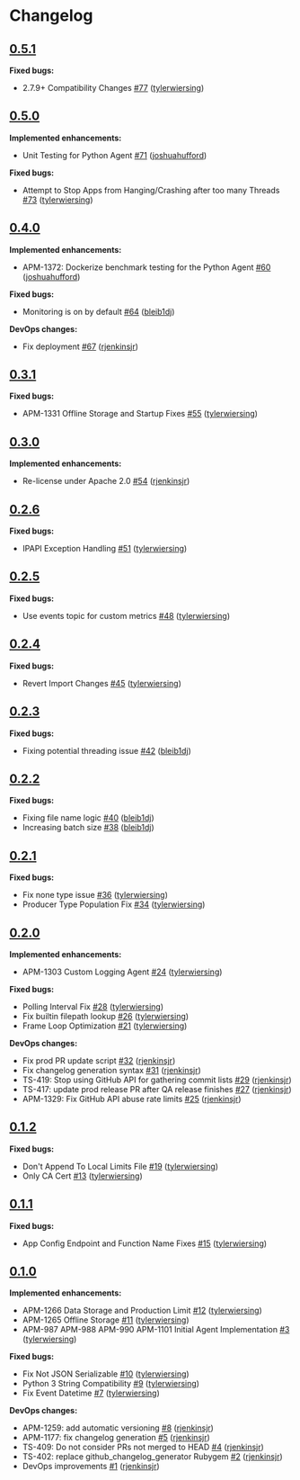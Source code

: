 # Changelog

## [0.5.1](https://github.com/ESG-USA/Auklet-Agent-Python/tree/0.5.1)

**Fixed bugs:**

- 2.7.9+ Compatibility Changes [#77](https://github.com/ESG-USA/Auklet-Agent-Python/pull/77) ([tylerwiersing](https://github.com/tylerwiersing))

## [0.5.0](https://github.com/ESG-USA/Auklet-Agent-Python/tree/0.5.0)

**Implemented enhancements:**

- Unit Testing for Python Agent [#71](https://github.com/ESG-USA/Auklet-Agent-Python/pull/71) ([joshuahufford](https://github.com/joshuahufford))

**Fixed bugs:**

- Attempt to Stop Apps from Hanging/Crashing after too many Threads [#73](https://github.com/ESG-USA/Auklet-Agent-Python/pull/73) ([tylerwiersing](https://github.com/tylerwiersing))

## [0.4.0](https://github.com/ESG-USA/Auklet-Agent-Python/tree/0.4.0)

**Implemented enhancements:**

- APM-1372: Dockerize benchmark testing for the Python Agent [#60](https://github.com/ESG-USA/Auklet-Agent-Python/pull/60) ([joshuahufford](https://github.com/joshuahufford))

**Fixed bugs:**

- Monitoring is on by default [#64](https://github.com/ESG-USA/Auklet-Agent-Python/pull/64) ([bleib1dj](https://github.com/bleib1dj))

**DevOps changes:**

- Fix deployment [#67](https://github.com/ESG-USA/Auklet-Agent-Python/pull/67) ([rjenkinsjr](https://github.com/rjenkinsjr))

## [0.3.1](https://github.com/ESG-USA/Auklet-Agent-Python/tree/0.3.1)

**Fixed bugs:**

- APM-1331 Offline Storage and Startup Fixes [#55](https://github.com/ESG-USA/Auklet-Agent-Python/pull/55) ([tylerwiersing](https://github.com/tylerwiersing))

## [0.3.0](https://github.com/ESG-USA/Auklet-Agent-Python/tree/0.3.0)

**Implemented enhancements:**

- Re-license under Apache 2.0 [#54](https://github.com/ESG-USA/Auklet-Agent-Python/pull/54) ([rjenkinsjr](https://github.com/rjenkinsjr))

## [0.2.6](https://github.com/ESG-USA/Auklet-Agent-Python/tree/0.2.6)

**Fixed bugs:**

- IPAPI Exception Handling [#51](https://github.com/ESG-USA/Auklet-Agent-Python/pull/51) ([tylerwiersing](https://github.com/tylerwiersing))

## [0.2.5](https://github.com/ESG-USA/Auklet-Agent-Python/tree/0.2.5)

**Fixed bugs:**

- Use events topic for custom metrics [#48](https://github.com/ESG-USA/Auklet-Agent-Python/pull/48) ([tylerwiersing](https://github.com/tylerwiersing))

## [0.2.4](https://github.com/ESG-USA/Auklet-Agent-Python/tree/0.2.4)

**Fixed bugs:**

- Revert Import Changes [#45](https://github.com/ESG-USA/Auklet-Agent-Python/pull/45) ([tylerwiersing](https://github.com/tylerwiersing))

## [0.2.3](https://github.com/ESG-USA/Auklet-Agent-Python/tree/0.2.3)

**Fixed bugs:**

- Fixing potential threading issue [#42](https://github.com/ESG-USA/Auklet-Agent-Python/pull/42) ([bleib1dj](https://github.com/bleib1dj))

## [0.2.2](https://github.com/ESG-USA/Auklet-Agent-Python/tree/0.2.2)

**Fixed bugs:**

- Fixing file name logic [#40](https://github.com/ESG-USA/Auklet-Agent-Python/pull/40) ([bleib1dj](https://github.com/bleib1dj))
- Increasing batch size [#38](https://github.com/ESG-USA/Auklet-Agent-Python/pull/38) ([bleib1dj](https://github.com/bleib1dj))

## [0.2.1](https://github.com/ESG-USA/Auklet-Agent-Python/tree/0.2.1)

**Fixed bugs:**

- Fix none type issue [#36](https://github.com/ESG-USA/Auklet-Agent-Python/pull/36) ([tylerwiersing](https://github.com/tylerwiersing))
- Producer Type Population Fix [#34](https://github.com/ESG-USA/Auklet-Agent-Python/pull/34) ([tylerwiersing](https://github.com/tylerwiersing))

## [0.2.0](https://github.com/ESG-USA/Auklet-Agent-Python/tree/0.2.0)

**Implemented enhancements:**

- APM-1303 Custom Logging Agent [#24](https://github.com/ESG-USA/Auklet-Agent-Python/pull/24) ([tylerwiersing](https://github.com/tylerwiersing))

**Fixed bugs:**

- Polling Interval Fix [#28](https://github.com/ESG-USA/Auklet-Agent-Python/pull/28) ([tylerwiersing](https://github.com/tylerwiersing))
- Fix builtin filepath lookup [#26](https://github.com/ESG-USA/Auklet-Agent-Python/pull/26) ([tylerwiersing](https://github.com/tylerwiersing))
- Frame Loop Optimization [#21](https://github.com/ESG-USA/Auklet-Agent-Python/pull/21) ([tylerwiersing](https://github.com/tylerwiersing))

**DevOps changes:**

- Fix prod PR update script [#32](https://github.com/ESG-USA/Auklet-Agent-Python/pull/32) ([rjenkinsjr](https://github.com/rjenkinsjr))
- Fix changelog generation syntax [#31](https://github.com/ESG-USA/Auklet-Agent-Python/pull/31) ([rjenkinsjr](https://github.com/rjenkinsjr))
- TS-419: Stop using GitHub API for gathering commit lists [#29](https://github.com/ESG-USA/Auklet-Agent-Python/pull/29) ([rjenkinsjr](https://github.com/rjenkinsjr))
- TS-417: update prod release PR after QA release finishes [#27](https://github.com/ESG-USA/Auklet-Agent-Python/pull/27) ([rjenkinsjr](https://github.com/rjenkinsjr))
- APM-1329: Fix GitHub API abuse rate limits [#25](https://github.com/ESG-USA/Auklet-Agent-Python/pull/25) ([rjenkinsjr](https://github.com/rjenkinsjr))

## [0.1.2](https://github.com/ESG-USA/Auklet-Agent-Python/tree/0.1.2)

**Fixed bugs:**

- Don't Append To Local Limits File [#19](https://github.com/ESG-USA/Auklet-Agent-Python/pull/19) ([tylerwiersing](https://github.com/tylerwiersing))
- Only CA Cert [#13](https://github.com/ESG-USA/Auklet-Agent-Python/pull/13) ([tylerwiersing](https://github.com/tylerwiersing))

## [0.1.1](https://github.com/ESG-USA/Auklet-Agent-Python/tree/0.1.1)

**Fixed bugs:**

- App Config Endpoint and Function Name Fixes [#15](https://github.com/ESG-USA/Auklet-Agent-Python/pull/15) ([tylerwiersing](https://github.com/tylerwiersing))

## [0.1.0](https://github.com/ESG-USA/Auklet-Agent-Python/tree/0.1.0)

**Implemented enhancements:**

- APM-1266 Data Storage and Production Limit [#12](https://github.com/ESG-USA/Auklet-Agent-Python/pull/12) ([tylerwiersing](https://github.com/tylerwiersing))
- APM-1265 Offline Storage [#11](https://github.com/ESG-USA/Auklet-Agent-Python/pull/11) ([tylerwiersing](https://github.com/tylerwiersing))
- APM-987 APM-988 APM-990 APM-1101 Initial Agent Implementation [#3](https://github.com/ESG-USA/Auklet-Agent-Python/pull/3) ([tylerwiersing](https://github.com/tylerwiersing))

**Fixed bugs:**

- Fix Not JSON Serializable [#10](https://github.com/ESG-USA/Auklet-Agent-Python/pull/10) ([tylerwiersing](https://github.com/tylerwiersing))
- Python 3 String Compatibility [#9](https://github.com/ESG-USA/Auklet-Agent-Python/pull/9) ([tylerwiersing](https://github.com/tylerwiersing))
- Fix Event Datetime [#7](https://github.com/ESG-USA/Auklet-Agent-Python/pull/7) ([tylerwiersing](https://github.com/tylerwiersing))

**DevOps changes:**

- APM-1259: add automatic versioning [#8](https://github.com/ESG-USA/Auklet-Agent-Python/pull/8) ([rjenkinsjr](https://github.com/rjenkinsjr))
- APM-1177: fix changelog generation [#5](https://github.com/ESG-USA/Auklet-Agent-Python/pull/5) ([rjenkinsjr](https://github.com/rjenkinsjr))
- TS-409: Do not consider PRs not merged to HEAD [#4](https://github.com/ESG-USA/Auklet-Agent-Python/pull/4) ([rjenkinsjr](https://github.com/rjenkinsjr))
- TS-402: replace github_changelog_generator Rubygem [#2](https://github.com/ESG-USA/Auklet-Agent-Python/pull/2) ([rjenkinsjr](https://github.com/rjenkinsjr))
- DevOps improvements [#1](https://github.com/ESG-USA/Auklet-Agent-Python/pull/1) ([rjenkinsjr](https://github.com/rjenkinsjr))
